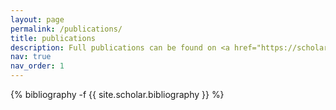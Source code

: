 ```yaml
---
layout: page
permalink: /publications/
title: publications
description: Full publications can be found on <a href="https://scholar.google.com/citations?hl=en&user=qaqVNMQAAAAJ" target="_blank">Google Scholar</a>.
nav: true
nav_order: 1
---
```

<!-- _pages/publications.md -->
<div class="publications">

{% bibliography -f {{ site.scholar.bibliography }} %}

</div>
